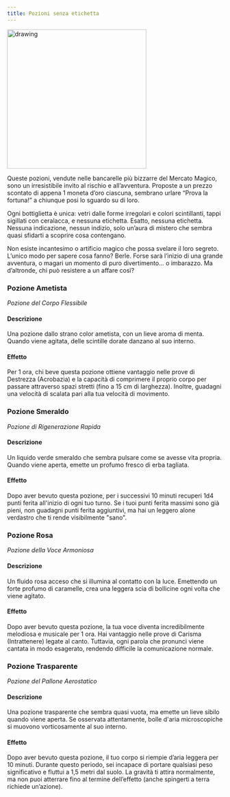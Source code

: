 ```yaml
---
title: Pozioni senza etichetta
---
```

<img src="https://cdn.leonardo.ai/users/e9df9e5e-8c47-4d7f-87b3-195ea30587b1/generations/991cf3fb-86b8-4b3c-aaca-c2faedeb1f6c/Leonardo_Phoenix_09_In_a_whimsical_arrangement_four_fantasy_po_2.jpg" alt="drawing" width="325"/>

Queste pozioni, vendute nelle bancarelle più bizzarre del Mercato Magico, sono un irresistibile invito al rischio e all’avventura. Proposte a un prezzo scontato di appena 1 moneta d’oro ciascuna, sembrano urlare “Prova la fortuna!” a chiunque posi lo sguardo su di loro.

Ogni bottiglietta è unica: vetri dalle forme irregolari e colori scintillanti, tappi sigillati con ceralacca, e nessuna etichetta. Esatto, nessuna etichetta. Nessuna indicazione, nessun indizio, solo un’aura di mistero che sembra quasi sfidarti a scoprire cosa contengano.

Non esiste incantesimo o artificio magico che possa svelare il loro segreto. L’unico modo per sapere cosa fanno? Berle. Forse sarà l’inizio di una grande avventura, o magari un momento di puro divertimento… o imbarazzo. Ma d’altronde, chi può resistere a un affare così?




### Pozione Ametista
*Pozione del Corpo Flessibile*
#### Descrizione
Una pozione dallo strano color ametista, con un lieve aroma di menta. Quando viene agitata, delle scintille dorate danzano al suo interno.
#### Effetto
Per 1 ora, chi beve questa pozione ottiene vantaggio nelle prove di Destrezza (Acrobazia) e la capacità di comprimere il proprio corpo per passare attraverso spazi stretti (fino a 15 cm di larghezza). Inoltre, guadagni una velocità di scalata pari alla tua velocità di movimento.




### Pozione Smeraldo
*Pozione di Rigenerazione Rapida*
#### Descrizione
Un liquido verde smeraldo che sembra pulsare come se avesse vita propria. Quando viene aperta, emette un profumo fresco di erba tagliata.
#### Effetto
Dopo aver bevuto questa pozione, per i successivi 10 minuti recuperi 1d4 punti ferita all'inizio di ogni tuo turno. Se i tuoi punti ferita massimi sono già pieni, non guadagni punti ferita aggiuntivi, ma hai un leggero alone verdastro che ti rende visibilmente "sano".




### Pozione Rosa
*Pozione della Voce Armoniosa*
#### Descrizione
Un fluido rosa acceso che si illumina al contatto con la luce. Emettendo un forte profumo di caramelle, crea una leggera scia di bollicine ogni volta che viene agitato.
#### Effetto
Dopo aver bevuto questa pozione, la tua voce diventa incredibilmente melodiosa e musicale per 1 ora. Hai vantaggio nelle prove di Carisma (Intrattenere) legate al canto. Tuttavia, ogni parola che pronunci viene cantata in modo esagerato, rendendo difficile la comunicazione normale.




### Pozione Trasparente
*Pozione del Pallone Aerostatico*
#### Descrizione
Una pozione trasparente che sembra quasi vuota, ma emette un lieve sibilo quando viene aperta. Se osservata attentamente, bolle d'aria microscopiche si muovono vorticosamente al suo interno.
#### Effetto
Dopo aver bevuto questa pozione, il tuo corpo si riempie d’aria leggera per 10 minuti. Durante questo periodo, sei incapace di portare qualsiasi peso significativo e fluttui a 1,5 metri dal suolo. La gravità ti attira normalmente, ma non puoi atterrare fino al termine dell’effetto (anche spingerti a terra richiede un’azione).
